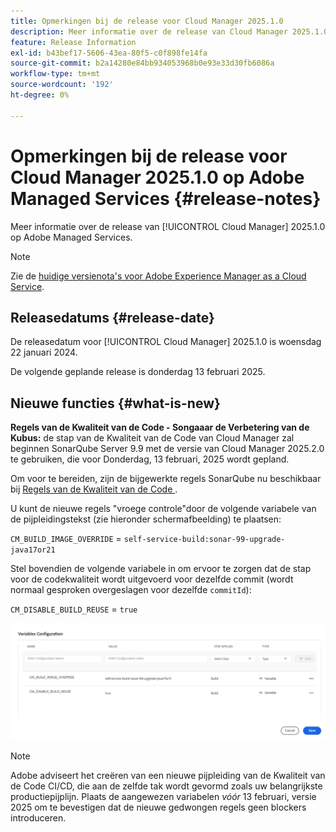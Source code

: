 ```yaml
---
title: Opmerkingen bij de release voor Cloud Manager 2025.1.0
description: Meer informatie over de release van Cloud Manager 2025.1.0 op Adobe Managed Services.
feature: Release Information
exl-id: b43bef17-5606-43ea-80f5-c0f898fe14fa
source-git-commit: b2a14280e84bb934053968b0e93e33d30fb6086a
workflow-type: tm+mt
source-wordcount: '192'
ht-degree: 0%

---
```


# Opmerkingen bij de release voor Cloud Manager 2025.1.0 op Adobe Managed Services {#release-notes}

<!-- RELEASE WIKI  https://wiki.corp.adobe.com/display/DMSArchitecture/Cloud+Manager+2024.12.0+Release -->

Meer informatie over de release van [!UICONTROL Cloud Manager] 2025.1.0 op Adobe Managed Services.

>[!NOTE]
>
>Zie de [&#x200B; huidige versienota&#39;s voor Adobe Experience Manager as a Cloud Service &#x200B;](https://experienceleague.adobe.com/nl/docs/experience-manager-cloud-service/content/release-notes/home).

## Releasedatums {#release-date}

<!-- SAVE FOR FUTURE POSSIBLE USE No notable bugs or features for the September release of Cloud Manager. -->

De releasedatum voor [!UICONTROL Cloud Manager] 2025.1.0 is woensdag 22 januari 2024.

De volgende geplande release is donderdag 13 februari 2025.

## Nieuwe functies {#what-is-new}

**Regels van de Kwaliteit van de Code - Songaaar de Verbetering van de Kubus:** de stap van de Kwaliteit van de Code van Cloud Manager zal beginnen SonarQube Server 9.9 met de versie van Cloud Manager 2025.2.0 te gebruiken, die voor Donderdag, 13 februari, 2025 wordt gepland.

Om voor te bereiden, zijn de bijgewerkte regels SonarQube nu beschikbaar bij [&#x200B; Regels van de Kwaliteit van de Code &#x200B;](/help/using/code-quality-testing.md#code-quality-testing-step).

U kunt de nieuwe regels &quot;vroege controle&quot;door de volgende variabele van de pijpleidingstekst (zie hieronder schermafbeelding) te plaatsen:

`CM_BUILD_IMAGE_OVERRIDE` = `self-service-build:sonar-99-upgrade-java17or21`

Stel bovendien de volgende variabele in om ervoor te zorgen dat de stap voor de codekwaliteit wordt uitgevoerd voor dezelfde commit (wordt normaal gesproken overgeslagen voor dezelfde `commitId`):

`CM_DISABLE_BUILD_REUSE` = `true`

![&#x200B; pagina van de Configuratie van Variabelen &#x200B;](/help/release-notes/assets/variables-config.png)

>[!NOTE]
>
>Adobe adviseert het creëren van een nieuwe pijpleiding van de Kwaliteit van de Code CI/CD, die aan de zelfde tak wordt gevormd zoals uw belangrijkste productiepijplijn. Plaats de aangewezen variabelen *vóór* 13 februari, versie 2025 om te bevestigen dat de nieuwe gedwongen regels geen blockers introduceren.

<!-- ## Private beta program {#private-beta-program}

Be a part of Cloud Manager's private beta program and have a chance to test upcoming features. -->


<!-- ## Bug fixes {#bug-fixes}

* A

Known Issues {#known-issues}

* A -->
